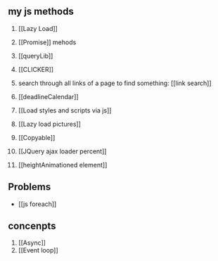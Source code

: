 ## my js methods
1. [[Lazy Load]] 
3. [[Promise]] mehods
4. [[queryLib]]
5. [[CLICKER]]

6. search through all links of a page to find something: [[link search]]

8. [[deadlineCalendar]]
9. [[Load styles and scripts via js]] 
10. [[Lazy load pictures]] 
11. [[Copyable]] 
12. [[JQuery ajax loader percent]] 
13. [[heightAnimationed element]] 

## Problems
- [[js foreach]]

## concenpts
1. [[Async]] 
2. [[Event loop]] 